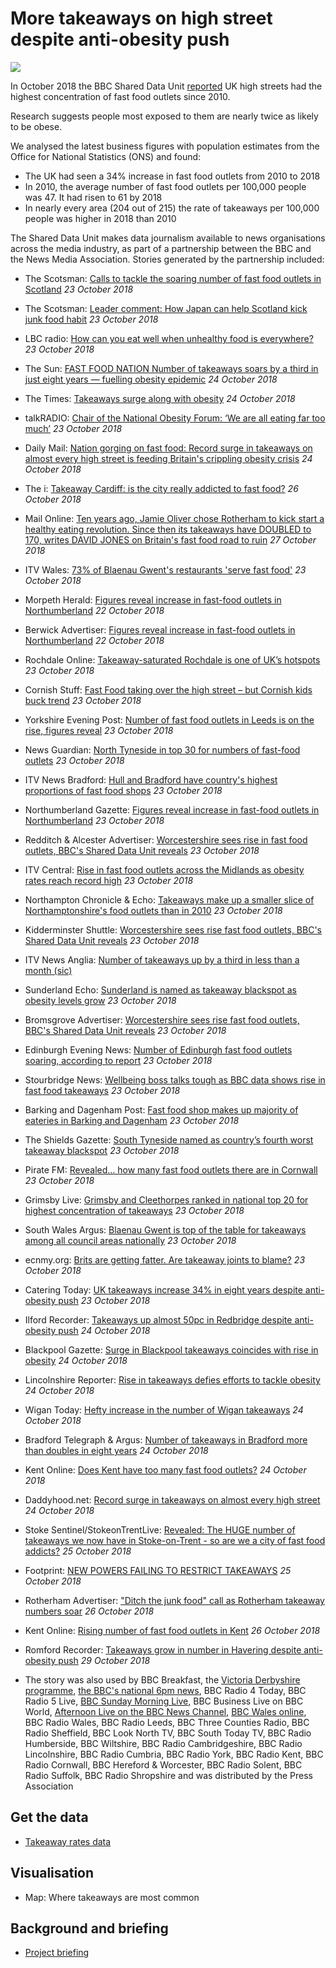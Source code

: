 # More takeaways on high street despite anti-obesity push

![](https://ichef.bbci.co.uk/news/660/cpsprodpb/595C/production/_103967822_gettyimages-951506644.jpg)

In October 2018 the BBC Shared Data Unit [reported](https://www.bbc.co.uk/news/uk-45875294) UK high streets had the highest concentration of fast food outlets since 2010.

Research suggests people most exposed to them are nearly twice as likely to be obese.

We analysed the latest business figures with population estimates from the Office for National Statistics (ONS) and found:

- The UK had seen a 34% increase in fast food outlets from 2010 to 2018
- In 2010, the average number of fast food outlets per 100,000 people was 47. It had risen to 61 by 2018
- In nearly every area (204 out of 215) the rate of takeaways per 100,000 people was higher in 2018 than 2010

The Shared Data Unit makes data journalism available to news organisations across the media industry, as part of a partnership between the BBC and the News Media Association. Stories generated by the partnership included:

* The Scotsman: [Calls to tackle the soaring number of fast food outlets in Scotland](https://www.scotsman.com/news/health/calls-to-tackle-the-soaring-number-of-fast-food-outlets-in-scotland-1-4818401) *23 October 2018*
* The Scotsman: [Leader comment: How Japan can help Scotland kick junk food habit](https://www.scotsman.com/news/opinion/leader-comment-how-japan-can-help-scotland-kick-junk-food-habit-1-4818389) *23 October 2018*
* LBC radio: [How can you eat well when unhealthy food is everywhere?](https://twitter.com/LBC/status/1054750993345380352) *23 October 2018*
* The Sun: [FAST FOOD NATION Number of takeaways soars by a third in just eight years — fuelling obesity epidemic](https://www.thesun.co.uk/news/7567910/obesity-epidemic-takeaway-fears/) *24 October 2018*
* The Times: [Takeaways surge along with obesity](https://www.thetimes.co.uk/article/takeaways-surge-along-with-obesity-c5l9bfpzc) *24 October 2018*
* talkRADIO: [Chair of the National Obesity Forum: ‘We are all eating far too much’](https://talkradio.co.uk/news/chair-national-obesity-forum-we-are-all-eating-far-too-much-18102328462#C5hUD8WGCP58VscO.99) *23 October 2018*
* Daily Mail: [Nation gorging on fast food: Record surge in takeaways on almost every high street is feeding Britain's crippling obesity crisis](https://www.dailymail.co.uk/news/article-6309241/Record-surge-takeaways-high-street-feeding-Britains-crippling-obesity-crisis.html) *24 October 2018*
* The i: [Takeaway Cardiff: is the city really addicted to fast food?](https://inews.co.uk/news/long-reads/takeaway-cardiff-addicted-fast-food/) *26 October 2018*
* Mail Online: [Ten years ago, Jamie Oliver chose Rotherham to kick start a healthy eating revolution. Since then its takeaways have DOUBLED to 170, writes DAVID JONES on Britain's fast food road to ruin](https://www.dailymail.co.uk/news/article-6322541/DAVID-JONES-Britain-fast-food-track-obesity.html) *27 October 2018*
* ITV Wales: [73% of Blaenau Gwent's restaurants 'serve fast food'](https://www.itv.com/news/wales/2018-10-23/73-of-blaenau-gwents-restaurants-serve-fast-food/) *23 October 2018*
* Morpeth Herald: [Figures reveal increase in fast-food outlets in Northumberland](https://www.morpethherald.co.uk/news/figures-reveal-increase-in-fast-food-outlets-in-northumberland-1-9408492) *22 October 2018*
* Berwick Advertiser: [Figures reveal increase in fast-food outlets in Northumberland](https://www.berwick-advertiser.co.uk/news/figures-reveal-increase-in-fast-food-outlets-in-northumberland-1-4818299) *22 October 2018*
* Rochdale Online: [Takeaway-saturated Rochdale is one of UK’s hotspots](https://www.rochdaleonline.co.uk/news-features/2/news-headlines/123195/takeawaysaturated-rochdale-is-one-of-uk%E2%80%99s-hotspots) *23 October 2018*
* Cornish Stuff: [Fast Food taking over the high street – but Cornish kids buck trend](https://cornishstuff.com/2018/10/23/fast-food-taking-over-the-high-street-but-cornish-kids-buck-trend) *23 October 2018*
* Yorkshire Evening Post: [Number of fast food outlets in Leeds is on the rise, figures reveal](https://www.yorkshireeveningpost.co.uk/news/number-of-fast-food-outlets-in-leeds-is-on-the-rise-figures-reveal-1-9408435) *23 October 2018*
* News Guardian: [North Tyneside in top 30 for numbers of fast-food outlets](https://www.newsguardian.co.uk/news/north-tyneside-in-top-30-for-numbers-of-fast-food-outlets-1-9408500) *23 October 2018*
* ITV News Bradford: [Hull and Bradford have country's highest proportions of fast food shops](https://www.itv.com/news/calendar/2018-10-23/hull-and-bradford-have-one-of-countrys-highest-proportions-of-fast-food-shops/) *23 October 2018*
* Northumberland Gazette: [Figures reveal increase in fast-food outlets in Northumberland](https://www.northumberlandgazette.co.uk/news/figures-reveal-increase-in-fast-food-outlets-in-northumberland-1-9408492https://www.northumberlandgazette.co.uk/news/figures-reveal-increase-in-fast-food-outlets-in-northumberland-1-9408492) *23 October 2018*
* Redditch & Alcester Advertiser: [Worcestershire sees rise in fast food outlets, BBC's Shared Data Unit reveals](https://www.redditchadvertiser.co.uk/news/16999825.worcestershire-sees-rise-in-fast-food-outlets-bbcs-shared-data-unit-reveals/) *23 October 2018*
* ITV Central: [Rise in fast food outlets across the Midlands as obesity rates reach record high](https://www.itv.com/news/central/2018-10-23/rise-in-fast-food-outlets-across-the-midlands-as-obesity-rates-reach-record-high/) *23 October 2018*
* Northampton Chronicle & Echo: [Takeaways make up a smaller slice of Northamptonshire's food outlets than in 2010](https://www.northamptonchron.co.uk/news/takeaways-make-up-a-smaller-slice-of-northamptonshire-s-food-outlets-than-in-2010-1-8678166) *23 October 2018*
* Kidderminster Shuttle: [Worcestershire sees rise fast food outlets, BBC's Shared Data Unit reveals](https://www.kidderminstershuttle.co.uk/news/16999825.worcestershire-sees-rise-fast-food-outlets-bbcs-shared-data-unit-reveals/) *23 October 2018*
* ITV News Anglia: [Number of takeaways up by a third in less than a month (sic)](https://www.itv.com/news/anglia/2018-10-23/number-of-takeaways-up-by-a-third-in-less-than-a-month/)
* Sunderland Echo: [Sunderland is named as takeaway blackspot as obesity levels grow](https://www.sunderlandecho.com/news/health/sunderland-is-named-as-takeaway-blackspot-as-obesity-levels-grow-1-9409043) *23 October 2018*
* Bromsgrove Advertiser: [Worcestershire sees rise fast food outlets, BBC's Shared Data Unit reveals](https://www.bromsgroveadvertiser.co.uk/news/16999825.worcestershire-sees-rise-fast-food-outlets-bbcs-shared-data-unit-reveals/) *23 October 2018*
* Edinburgh Evening News: [Number of Edinburgh fast food outlets soaring, according to report](https://www.edinburghnews.scotsman.com/news/health/number-of-edinburgh-fast-food-outlets-soaring-according-to-report-1-4818437) *23 October 2018*
* Stourbridge News: [Wellbeing boss talks tough as BBC data shows rise in fast food takeaways](https://www.stourbridgenews.co.uk/news/16999682.wellbeing-boss-talks-tough-as-bbc-data-shows-rise-in-fast-food-takeaways/) *23 October 2018*
* Barking and Dagenham Post: [Fast food shop makes up majority of eateries in Barking and Dagenham](http://www.barkinganddagenhampost.co.uk/news/health/fast-food-barking-and-dagenham-junk-food-ons-office-for-national-statistics-1-5747523) *23 October 2018*
* The Shields Gazette: [South Tyneside named as country’s fourth worst takeaway blackspot](https://www.shieldsgazette.com/news/south-tyneside-named-as-country-s-fourth-worst-takeaway-blackspot-1-9409038) *23 October 2018*
* Pirate FM: [Revealed... how many fast food outlets there are in Cornwall](https://www.piratefm.co.uk/news/latest-news/2719192/revealed-how-many-fast-food-outlets-there-are-in-cornwall/) *23 October 2018*
* Grimsby Live: [Grimsby and Cleethorpes ranked in national top 20 for highest concentration of takeaways](https://www.grimsbytelegraph.co.uk/news/grimsby-news/more-takeaways-ever-hit-grimsby-2138768) *23 October 2018*
* South Wales Argus: [Blaenau Gwent is top of the table for takeaways among all council areas nationally](https://www.southwalesargus.co.uk/news/17002175.blaenau-gwent-is-top-of-the-table-for-takeaways/) *23 October 2018*
* ecnmy.org: [Brits are getting fatter. Are takeaway joints to blame?](https://www.ecnmy.org/engage/forget-fried-chicken-says-uk-gov-obesity-not-peng-life/) *23 October 2018*
* Catering Today: [UK takeaways increase 34% in eight years despite anti-obesity push](https://www.cateringtoday.co.uk/news/government/uk-takeaways-increase-34-in-eight-years-despite-anti-obesity-push/) *23 October 2018*
* Ilford Recorder: [Takeaways up almost 50pc in Redbridge despite anti-obesity push](http://www.ilfordrecorder.co.uk/news/takeaways-grow-obesity-redbridge-1-5749035) *24 October 2018*
* Blackpool Gazette: [Surge in Blackpool takeaways coincides with rise in obesity](https://www.blackpoolgazette.co.uk/news/health/surge-in-blackpool-takeaways-coincides-with-rise-in-obesity-1-9411409) *24 October 2018*
* Lincolnshire Reporter: [Rise in takeaways defies efforts to tackle obesity](https://lincolnshirereporter.co.uk/2018/10/rise-in-takeaways-defies-efforts-to-tackle-obesity/) *24 October 2018*
* Wigan Today: [Hefty increase in the number of Wigan takeaways](https://www.wigantoday.net/news/hefty-increase-in-the-number-of-wigan-takeaways-1-9410207) *24 October 2018*
* Bradford Telegraph & Argus: [Number of takeaways in Bradford more than doubles in eight years](https://www.thetelegraphandargus.co.uk/news/17003385.number-of-takeaways-in-bradford-more-than-doubles-in-eight-years/) *24 October 2018*
* Kent Online: [Does Kent have too many fast food outlets?](https://www.kentonline.co.uk/kmtv/video/does-kent-have-too-many-fast-food-outlets-22665/) *24 October 2018*
* Daddyhood.net: [Record surge in takeaways on almost every high street](https://daddyhood.net/record-surge-in-takeaways-on-almost-every-high-street-4489.html) *24 October 2018*
* Stoke Sentinel/StokeonTrentLive: [Revealed: The HUGE number of takeaways we now have in Stoke-on-Trent - so are we a city of fast food addicts?](https://www.stokesentinel.co.uk/news/health/revealed-huge-number-takeaways-now-2143595) *25 October 2018*
* Footprint: [NEW POWERS FAILING TO RESTRICT TAKEAWAYS](http://www.foodservicefootprint.com/news/new-powers-failing-to-restrict-takeaways) *25 October 2018*
* Rotherham Advertiser: ["Ditch the junk food" call as Rotherham takeaway numbers soar](https://www.rotherhamadvertiser.co.uk/news/view,ditch-the-junk-food-call-as-rotherham-takeaway-numbers-soar_29139.htm) *26 October 2018*
* Kent Online: [Rising number of fast food outlets in Kent](https://www.kentonline.co.uk/kent/news/big-rise-in-fast-food-outlets-192218/) *26 October 2018*
* Romford Recorder: [Takeaways grow in number in Havering despite anti-obesity push](http://www.romfordrecorder.co.uk/news/havering-takeaway-increase-1-5754689) *29 October 2018*


* The story was also used by BBC Breakfast, the [Victoria Derbyshire programme](https://drive.google.com/open?id=1cnRYWyza04RB0dSKjj_XMYHcPj2dDM2H), [the BBC's national 6pm news](https://drive.google.com/open?id=1EQbqeQRpDf0TnIBauVtArdQIfdKRuAcj), BBC Radio 4 Today, BBC Radio 5 Live, [BBC Sunday Morning Live](https://drive.google.com/open?id=1MtUIW8nfYa46AqTyr-k1SNvSXEg64zAY), BBC Business Live on BBC World, [Afternoon Live on the BBC News Channel](https://drive.google.com/open?id=1AYa5JYd_4wPhGoJ3uObgu3adfWMTWFDY), [BBC Wales online](https://www.bbc.co.uk/news/uk-wales-45943124), BBC Radio Wales, BBC Radio Leeds, BBC Three Counties Radio, BBC Radio Sheffield, BBC Look North TV, BBC South Today TV, BBC Radio Humberside, BBC Wiltshire, BBC Radio Cambridgeshire, BBC Radio Lincolnshire, BBC Radio Cumbria, BBC Radio York, BBC Radio Kent, BBC Radio Cornwall, BBC Hereford & Worcester, BBC Radio Solent, BBC Radio Suffolk, BBC Radio Shropshire and was distributed by the Press Association


## Get the data

* [Takeaway rates data](https://docs.google.com/spreadsheets/d/1v9Cv6wBAAspfUiBQUjAUON1h5GJ5WAO1xZOU3d_URJM/edit#gid=738520790)

## Visualisation

* Map: Where takeaways are most common

## Background and briefing

* [Project briefing](https://docs.google.com/document/d/1R9BEIyhXE4L6gDcihtlWm5kvedWjwt39RzdJUs_wTG4/edit)
